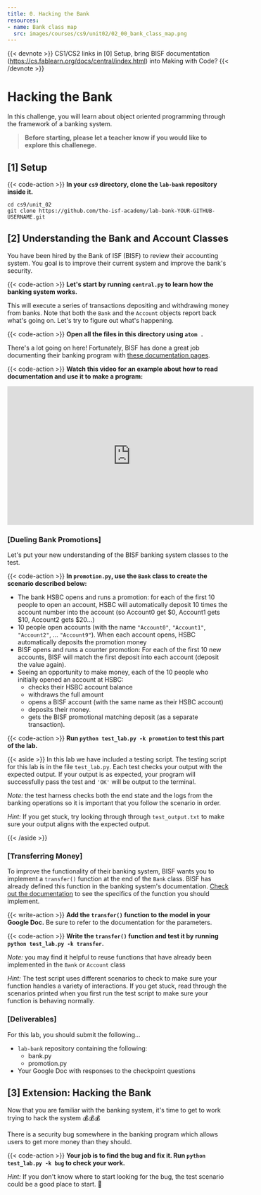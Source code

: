 ```yaml
---
title: 0. Hacking the Bank
resources:
- name: Bank class map
  src: images/courses/cs9/unit02/02_00_bank_class_map.png
---
```

{{< devnote >}}
CS1/CS2 links in [0] Setup, bring BISF documentation (https://cs.fablearn.org/docs/central/index.html) into Making with Code?
{{< /devnote >}}

# Hacking the Bank

In this challenge, you will learn about object oriented programming through the framework of a banking system. 
> **Before starting, please let a teacher know if you would like to explore this challenege.**

##  [1] Setup


{{< code-action >}} **In your `cs9` directory, clone the `lab-bank` repository inside it.**

```shell
cd cs9/unit_02
git clone https://github.com/the-isf-academy/lab-bank-YOUR-GITHUB-USERNAME.git
```


## [2] Understanding the Bank and Account Classes

You have been hired by the Bank of ISF (BISF) to review their accounting system. You goal is to improve their current system and improve the bank's security.

{{< code-action >}} **Let's start by running `central.py` to learn how the banking system works.**

This will execute a series of transactions depositing and withdrawing money from banks. Note that both the `Bank` and the `Account` objects report back what's going on. Let's try to figure out what's happening. 

{{< code-action >}} **Open all the files in this directory using `atom .`**

There's a lot going on here! Fortunately, BISF has done a great job documenting their banking program with [these documentation pages](https://cs.fablearn.org/docs/central/index.html).

{{< code-action >}} **Watch this video for an example about how to read documentation and use it to make a program:**

<iframe width="560" height="315" src="https://www.youtube.com/embed/RXr6-_EzPRg" frameborder="0" allow="accelerometer; autoplay; encrypted-media; gyroscope; picture-in-picture" allowfullscreen></iframe>

<br>




### [Dueling Bank Promotions]

Let's put your new understanding of the BISF banking system classes to the test.

{{< code-action >}} **In `promotion.py`, use the `Bank` class to create the scenario described below:**

- The bank HSBC opens and runs a promotion: for each of the first 10 people to open an account, HSBC will automatically deposit 10 times the account number into the account (so Account0 get $0, Account1 gets $10, Account2 gets $20...)
- 10 people open accounts (with the name `"Account0"`, `"Account1"`, `"Account2"`, ... `"Account9"`). When each account opens, HSBC automatically deposits the promotion money
- BISF opens and runs a counter promotion: For each of the first 10 new accounts, BISF will match the first deposit into each account (deposit the value again).
- Seeing an opportunity to make money, each of the 10 people who initially opened an account at HSBC:
    - checks their HSBC account balance
    - withdraws the full amount
    - opens a BISF account (with the same name as their HSBC account)
    - deposits their money.
    - gets the BISF promotional matching deposit (as a separate transaction).

{{< code-action >}} **Run `python test_lab.py -k promotion` to test this part of the lab.**

{{< aside >}}
In this lab we have included a testing script. The testing script for this lab is in the file `test_lab.py`. Each test checks your output with the expected output. If your output is as expected, your program will successfully pass the test and `'OK'` will be output to the terminal. 

*Note:* the test harness checks both the end state and the logs from the banking operations so it is important that you follow the scenario in order.

*Hint:* If you get stuck, try looking through through `test_output.txt` to make sure your output aligns with the expected output.


{{< /aside >}}



###  [Transferring Money]

To improve the functionality of their banking system, BISF wants you to implement a `transfer()` function at the end of the `Bank` class. BISF has already defined this function in the banking system's documentation. [Check out the documentation](https://cs.fablearn.org/docs/central/bank.html#bank.transfer) to see the specifics of the function you should implement.

{{< write-action >}} **Add the `transfer()` function to the model in your Google Doc.** Be sure to refer to the documentation for the parameters. 


{{< code-action >}} **Write the `transfer()` function and test it by running `python test_lab.py -k transfer`.**

*Note:* you may find it helpful to reuse functions that have already been implemented in the `Bank` or `Account` class

*Hint:* The test script uses different scenarios to check to make sure your function handles a variety of interactions. If you get stuck, read through the scenarios printed when you first run the test script to make sure your function is behaving normally.

###  [Deliverables]

For this lab, you should submit the following…

- `lab-bank` repository containing the following:
  - bank.py
  - promotion.py
- Your Google Doc with responses to the checkpoint questions


## [3] Extension: Hacking the Bank

Now that you are familiar with the banking system, it's time to get to work trying to hack the system 💰💰💰

There is a security bug somewhere in the banking program which allows users to get more money than they should.

{{< code-action >}} **Your job is to find the bug and fix it. Run `python test_lab.py -k bug` to check your work.**

*Hint:* If you don't know where to start looking for the bug, the test scenario could be a good place to start. 🔎

